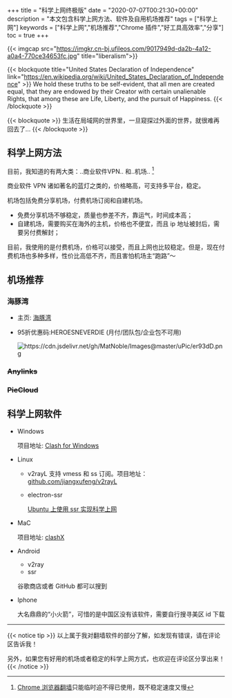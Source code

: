 +++
title = "科学上网终极版"
date = "2020-07-07T00:21:30+00:00"
description = "本文包含科学上网方法、软件及自用机场推荐"
tags = ["科学上网"]
keywords = ["科学上网","机场推荐","Chrome 插件","好工具高效率","分享"]
toc = true
+++

{{< imgcap src="https://imgkr.cn-bj.ufileos.com/9017949d-da2b-4a12-a0a4-770ce34653fc.jpg" title="liberalism">}}

{{< blockquote title="United States Declaration of Independence" link="https://en.wikipedia.org/wiki/United_States_Declaration_of_Independence" >}}
We hold these truths to be self-evident, that all men are created equal, that they are endowed by their Creator with certain unalienable Rights, that among these are Life, Liberty, and the pursuit of Happiness.
{{< /blockquote  >}}

{{< blockquote  >}}
生活在局域网的世界里，一旦窥探过外面的世界，就很难再回去了...
{{< /blockquote >}}

## 科学上网方法

目前，我知道的有两大类：..商业软件VPN.. 和..机场.. [^1]

商业软件 VPN 诸如著名的蓝灯之类的，价格略高，可支持多平台，稳定。

机场包括免费分享机场，付费机场订阅和自建机场。

- 免费分享机场不够稳定，质量也参差不齐，靠运气，时间成本高；
- 自建机场，需要购买在海外的主机，价格也不便宜，而且 ip 地址被封后，需要另付费解封； 

目前，我使用的是付费机场，价格可以接受，而且上网也比较稳定。但是，现在付费机场也多种多样，性价比高低不齐，而且害怕机场主“跑路”～

## 机场推荐

### 海豚湾

- 主页: [海豚湾](https://hitun.io/)

- 95折优惠码:HEROESNEVERDIE (月付/团队包/企业包不可用)
  
  <img src="https://cdn.jsdelivr.net/gh/MatNoble/Images@master/uPic/er93dD.png" title="" alt="https://cdn.jsdelivr.net/gh/MatNoble/Images@master/uPic/er93dD.png" data-align="center">

### ~~Anylinks~~

### ~~PieCloud~~



## 科学上网软件

- Windows
  
  项目地址: [Clash for Windows](https://github.com/Fndroid/clash_for_windows_pkg)

- Linux
  
  - v2rayL
    支持 vmess 和 ss 订阅。项目地址：[github.com/jiangxufeng/v2rayL](https://github.com/jiangxufeng/v2rayL)
  
  - electron-ssr
    
    [Ubuntu 上使用 ssr 实现科学上网](https://matnoble.me/tech/ubuntu/ubuntu-ssr/)

- MaC
  
  项目地址: [clashX](https://github.com/yichengchen/clashX)

- Android
  
  - v2ray
  - ssr
  
  谷歌商店或者 GitHub 都可以搜到

- Iphone
  
  大名鼎鼎的“小火箭”，可惜的是中国区没有该软件，需要自行搜寻美区 id 下载

--- 

{{< notice tip >}}
以上属于我对翻墙软件的部分了解，如发现有错误，请在评论区告诉我！

另外，如果您有好用的机场或者稳定的科学上网方式，也欢迎在评论区分享出来！
{{< /notice >}}

[^1]: [Chrome 浏览器翻墙](https://matnoble.me/tech/ubuntu/scientific-internet/)只能临时迫不得已使用，既不稳定速度又慢
